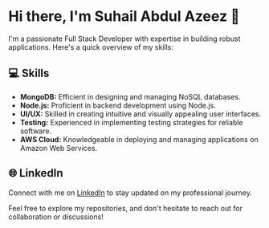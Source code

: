 # Hi there, I'm Suhail Abdul Azeez 👋

I'm a passionate Full Stack Developer with expertise in building robust applications. Here's a quick overview of my skills:

## 💻 Skills
- **MongoDB:** Efficient in designing and managing NoSQL databases.
- **Node.js:** Proficient in backend development using Node.js.
- **UI/UX:** Skilled in creating intuitive and visually appealing user interfaces.
- **Testing:** Experienced in implementing testing strategies for reliable software.
- **AWS Cloud:** Knowledgeable in deploying and managing applications on Amazon Web Services.

## 🌐 LinkedIn
Connect with me on [LinkedIn](https://www.linkedin.com/in/suhail-abdul-azeez-profile) to stay updated on my professional journey.

Feel free to explore my repositories, and don't hesitate to reach out for collaboration or discussions!


